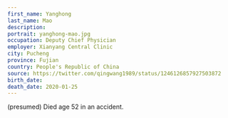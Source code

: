 ```yaml
---
first_name: Yanghong
last_name: Mao
description: 
portrait: yanghong-mao.jpg
occupation: Deputy Chief Physician
employer: Xianyang Central Clinic
city: Pucheng
province: Fujian
country: People's Republic of China
source: https://twitter.com/qingwang1989/status/1246126857927503872
birth_date: 
death_date: 2020-01-25
---
```


(presumed) Died age 52 in an accident.